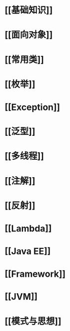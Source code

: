 
# [[基础知识]]

# [[面向对象]]

# [[常用类]]

# [[枚举]]

# [[Exception]]

# [[泛型]]

# [[多线程]]

# [[注解]]

# [[反射]]

# [[Lambda]]

# [[Java EE]]

# [[Framework]]

# [[JVM]]

# [[模式与思想]]


